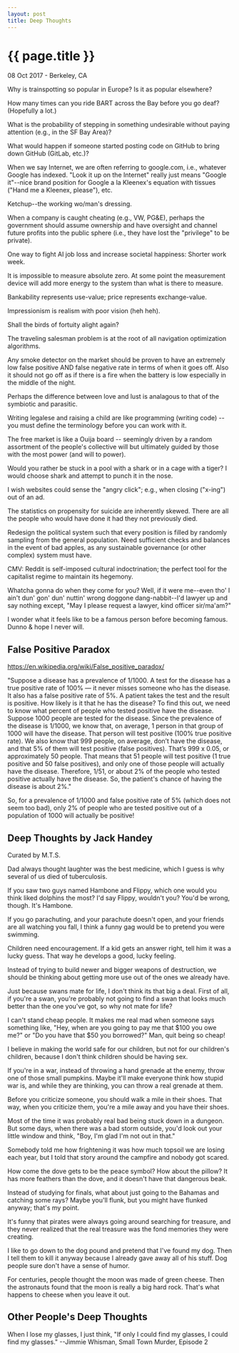 ```yaml
---
layout: post
title: Deep Thoughts
---
```


{{ page.title }}
================

<p class="meta">08 Oct 2017 - Berkeley, CA</p>

Why is trainspotting so popular in Europe? Is it as popular elsewhere?

How many times can you ride BART across the Bay before you go deaf? (Hopefully a lot.)

What is the probability of stepping in something undesirable without paying attention (e.g., in the SF Bay Area)?

What would happen if someone started posting code on GitHub to bring down GitHub (GitLab, etc.)?

When we say Internet, we are often referring to google.com, i.e., whatever Google has indexed. "Look it up on the Internet" really just means "Google it"--nice brand position for Google a la Kleenex's equation with tissues ("Hand me a Kleenex, please"), etc.

Ketchup--the working wo/man's dressing.

When a company is caught cheating (e.g., VW, PG&E), perhaps the government should assume ownership and have oversight and channel future profits into the public sphere (i.e., they have lost the "privilege" to be private).

One way to fight AI job loss and increase societal happiness: Shorter work week.

It is impossible to measure absolute zero. At some point the measurement device will add more energy to the system than what is there to measure.

Bankability represents use-value; price represents exchange-value.

Impressionism is realism with poor vision (heh heh).

Shall the birds of fortuity alight again?

The traveling salesman problem is at the root of all navigation optimization algorithms.

Any smoke detector on the market should be proven to have an extremely low false positive AND false negative rate in terms of when it goes off. Also it should not go off as if there is a fire when the battery is low especially in the middle of the night.

Perhaps the difference between love and lust is analagous to that of the symbiotic and parasitic.

Writing legalese and raising a child are like programming (writing code) -- you must define the terminology before you can work with it.

The free market is like a Ouija board -- seemingly driven by a random assortment of the people's collective will but ultimately guided by those with the most power (and will to power).

Would you rather be stuck in a pool with a shark or in a cage with a tiger? I would choose shark and attempt to punch it in the nose.

I wish websites could sense the "angry click"; e.g., when closing ("x-ing") out of an ad.

The statistics on propensity for suicide are inherently skewed. There are all the people who would have done it had they not previously died.

Redesign the political system such that every position is filled by randomly sampling from the general population. Need sufficient checks and balances in the event of bad apples, as any sustainable governance (or other complex) system must have.

CMV: Reddit is self-imposed cultural indoctrination; the perfect tool for the capitalist regime to maintain its hegemony.

Whatcha gonna do when they come for you? Well, if it were me--even tho' I ain't dun' gon' dun' nuttin' wrong doggone dang-nabbit--I'd lawyer up and say nothing except, "May I please request a lawyer, kind officer sir/ma'am?"

I wonder what it feels like to be a famous person before becoming famous. Dunno & hope I never will.

## False Positive Paradox
<https://en.wikipedia.org/wiki/False_positive_paradox/>

"Suppose a disease has a prevalence of 1/1000. A test for the disease has a true positive rate of 100% — it never misses someone who has the disease. It also has a false positive rate of 5%. A patient takes the test and the result is positive. How likely is it that he has the disease? To find this out, we need to know what percent of people who tested positive have the disease. Suppose 1000 people are tested for the disease. Since the prevalence of the disease is 1/1000, we know that, on average, 1 person in that group of 1000 will have the disease. That person will test positive (100% true positive rate). We also know that 999 people, on average, don’t have the disease, and that 5% of them will test positive (false positives). That’s 999 x 0.05, or approximately 50 people. That means that 51 people will test positive (1 true positive and 50 false positives), and only one of those people will actually have the disease. Therefore, 1/51, or about 2% of the people who tested positive actually have the disease. So, the patient's chance of having the disease is about 2%."

So, for a prevalence of 1/1000 and false positive rate of 5% (which does not seem too bad), only 2% of people who are tested positive out of a population of 1000 will actually be positive!

## Deep Thoughts by Jack Handey
Curated by M.T.S.

Dad always thought laughter was the best medicine, which I guess is why several of us died of tuberculosis.

If you saw two guys named Hambone and Flippy, which one would you think liked dolphins the most? I'd say Flippy, wouldn't you? You'd be wrong, though. It's Hambone.

If you go parachuting, and your parachute doesn't open, and your friends are all watching you fall, I think a funny gag would be to pretend you were swimming.

Children need encouragement. If a kid gets an answer right, tell him it was a lucky guess. That way he develops a good, lucky feeling.

Instead of trying to build newer and bigger weapons of destruction, we should be thinking about getting more use out of the ones we already have.

Just because swans mate for life, I don't think its that big a deal. First of all, if you're a swan, you're probably not going to find a swan that looks much better than the one you've got, so why not mate for life?

I can't stand cheap people. It makes me real mad when someone says something like, "Hey, when are you going to pay me that $100 you owe me?" or "Do you have that $50 you borrowed?" Man, quit being so cheap!

I believe in making the world safe for our children, but not for our children's children, because I don't think children should be having sex.

If you're in a war, instead of throwing a hand grenade at the enemy, throw one of those small pumpkins. Maybe it'll make everyone think how stupid war is, and while they are thinking, you can throw a real grenade at them.

Before you criticize someone, you should walk a mile in their shoes. That way, when you criticize them, you're a mile away and you have their shoes.

Most of the time it was probably real bad being stuck down in a dungeon. But some days, when there was a bad storm outside, you'd look out your little window and think, "Boy, I'm glad I'm not out in that."

Somebody told me how frightening it was how much topsoil we are losing each year, but I told that story around the campfire and nobody got scared.

How come the dove gets to be the peace symbol? How about the pillow? It has more feathers than the dove, and it doesn't have that dangerous beak.

Instead of studying for finals, what about just going to the Bahamas and catching some rays? Maybe you'll flunk, but you might have flunked anyway; that's my point.

It's funny that pirates were always going around searching for treasure, and they never realized that the real treasure was the fond memories they were creating.

I like to go down to the dog pound and pretend that I've found my dog. Then I tell them to kill it anyway because I already gave away all of his stuff. Dog people sure don't have a sense of humor.

For centuries, people thought the moon was made of green cheese. Then the astronauts found that the moon is really a big hard rock. That's what happens to cheese when you leave it out.

## Other People's Deep Thoughts
When I lose my glasses, I just think, "If only I could find my glasses, I could find my glasses." --Jimmie Whisman, Small Town Murder, Episode 2